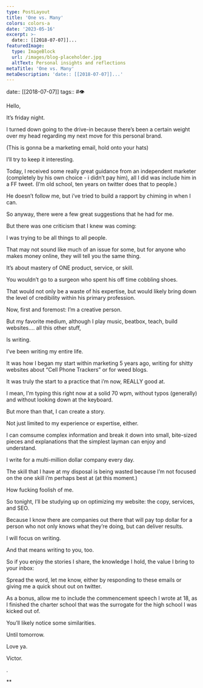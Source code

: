 ```yaml
---
type: PostLayout
title: 'One vs. Many'
colors: colors-a
date: '2023-05-16'
excerpt: >-
  date:: [[2018-07-07]]...
featuredImage:
  type: ImageBlock
  url: /images/blog-placeholder.jpg
  altText: Personal insights and reflections
metaTitle: 'One vs. Many'
metaDescription: 'date:: [[2018-07-07]]...'
---
```


date:: [[2018-07-07]]
tags:: #👁 

Hello,

  

It’s friday night.

  

I turned down going to the drive-in because there’s been a certain weight over my head regarding my next move for this personal brand.

  

(This is gonna be a marketing email, hold onto your hats)

  

I’ll try to keep it interesting.

  

Today, I received some really great guidance from an independent marketer (completely by his own choice - i didn’t pay him), all I did was include him in a FF tweet. (I’m old school, ten years on twitter does that to people.)  
  
He doesn’t follow me, but i’ve tried to build a rapport by chiming in when I can.

  

So anyway, there were a few great suggestions that he had for me.

  

But there was one criticism that I knew was coming:

  

I was trying to be all things to all people.

  

That may not sound like much of an issue for some, but for anyone who makes money online, they will tell you the same thing.

  

It’s about mastery of ONE product, service, or skill.

  

You wouldn’t go to a surgeon who spent his off time cobbling shoes.

  

That would not only be a waste of his expertise, but would likely bring down the level of credibility within his primary profession.

  

Now, first and foremost: I’m a creative person.

  

But my favorite medium, although I play music, beatbox, teach, build websites.… all this other stuff,

  

Is writing.

  

I’ve been writing my entire life.

  

It was how I began my start within marketing 5 years ago, writing for shitty websites about “Cell Phone Trackers” or for weed blogs.

  

It was truly the start to a practice that i’m now, REALLY good at.

  

I mean, I’m typing this right now at a solid 70 wpm, without typos (generally) and without looking down at the keyboard.

  

But more than that, I can create a story.

  

Not just limited to my experience or expertise, either.

  

I can comsume complex information and break it down into small, bite-sized pieces and explanations that the simplest layman can enjoy and understand.

  

I write for a multi-million dollar company every day.

  

The skill that I have at my disposal is being wasted because I’m not focused on the one skill i’m perhaps best at (at this moment.)

  

How fucking foolish of me.

  

So tonight, I’ll be studying up on optimizing my website: the copy, services, and SEO.

  

Because I know there are companies out there that will pay top dollar for a person who not only knows what they’re doing, but can deliver results.

  

I will focus on writing.

  

And that means writing to you, too.

  

So if you enjoy the stories I share, the knowledge I hold, the value I bring to your inbox:

  

Spread the word, let me know, either by responding to these emails or giving me a quick shout out on twitter.

  

As a bonus, allow me to include the commencement speech I wrote at 18, as I finished the charter school that was the surrogate for the high school I was kicked out of.

  

You’ll likely notice some similarities.

  

Until tomorrow.

  

Love ya.

  

Victor.

  
  
  
  
  
  

.

**